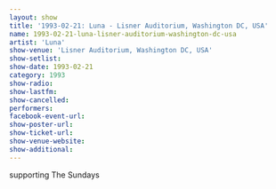 ```yaml
---
layout: show
title: '1993-02-21: Luna - Lisner Auditorium, Washington DC, USA'
name: 1993-02-21-luna-lisner-auditorium-washington-dc-usa
artist: 'Luna'
show-venue: 'Lisner Auditorium, Washington DC, USA'
show-setlist: 
show-date: 1993-02-21
category: 1993
show-radio: 
show-lastfm: 
show-cancelled: 
performers: 
facebook-event-url: 
show-poster-url: 
show-ticket-url: 
show-venue-website: 
show-additional: 
---
```


supporting The Sundays